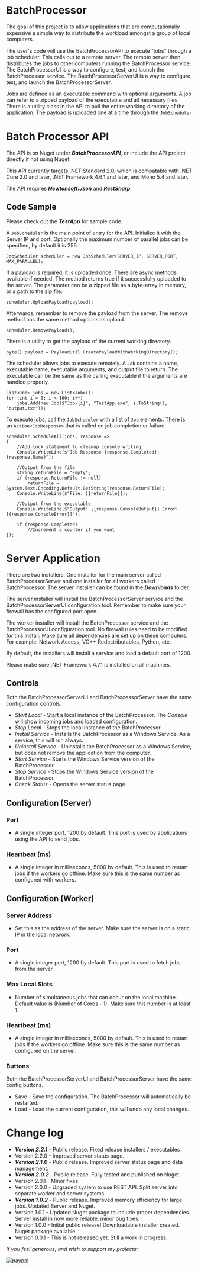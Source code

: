 # BatchProcessor

The goal of this project is to allow applications that are computationally expensive a simple way to distribute the workload amongst a group of local computers.  

The user's code will use the BatchProcessorAPI to execute "jobs" through a job scheduler.  This calls out to a remote server.  The remote server then distributes the jobs to other computers running the BatchProcessor service.  The BatchProcessorUI is a way to configure, test, and launch the BatchProcessor service.  The BatchProcessorServerUI is a way to configure, test, and launch the BatchProcessorServer.

Jobs are defined as an executable command with optional arguments.  A job can refer to a zipped payload of the executable and all necessary files.  There is a utility class in the API to pull the entire working directory of the application.  The payload is uploaded one at a time through the `JobScheduler`

# Batch Processor API

The API is on Nuget under ***BatchProcessorAPI***, or include the API project directly if not using Nuget.

This API currently targets .NET Standard 2.0, which is compatable with .NET Core 2.0 and later, .NET Framework 4.6.1 and later, and Mono 5.4 and later.

The API requires ***Newtonsoft.Json*** and ***RestSharp***.

## Code Sample

Please check out the ***TestApp*** for sample code.

A `JobScheduler` is the main point of entry for the API.  Initialize it with the Server IP and port.  Optionally the maximum number of parallel jobs can be specified, by default it is 256.
~~~~
JobScheduler scheduler = new JobScheduler(SERVER_IP, SERVER_PORT, MAX_PARALLEL);
~~~~

If a payload is required, it is uploaded once.  There are async methods available if needed.  The method returns true if it successfully uploaded to the server.  The parameter can be a zipped file as a byte-array in memory, or a path to the zip file.
~~~~
scheduler.UploadPayload(payload);
~~~~

Afterwards, remember to remove the payload from the server.  The remove method has the same method options as upload.
~~~~
scheduler.RemovePayload();
~~~~

There is a utility to get the payload of the current working directory.
~~~~
byte[] payload = PayloadUtil.CreatePayloadWithWorkingDirectory();
~~~~

The scheduler allows jobs to execute remotely.  A `Job` contains a name, executable name, executable arguments, and output file to return.  The executable can be the same as the calling executable if the arguments are handled properly.
~~~~
List<Job> jobs = new List<Job>();
for (int i = 0; i < 100; i++)
    jobs.Add(new Job($"Job-{i}", "TestApp.exe", i.ToString(), "output.txt"));
~~~~

To execute jobs, call the `JobScheduler` with a list of `Job` elements.  There is an `Action<JobResponse>` that is called on job completion or failure.
~~~~
scheduler.ScheduleAll(jobs, response => 
{     
    //Add lock statement to cleanup console writing       
    Console.WriteLine($"Job Response {response.Completed}: {response.Name}");

    //Output from the file
    string returnFile = "Empty";
    if (response.ReturnFile != null)
        returnFile = System.Text.Encoding.Default.GetString(response.ReturnFile);
    Console.WriteLine($"File: [{returnFile}]);

    //Output from the executable
    Console.WriteLine($"Output: [{response.ConsoleOutput}] Error: [{response.ConsoleError}]");

    if (response.Completed)
        //Increment a counter if you want    
});
~~~~

# Server Application

There are two installers.  One installer for the main server called BatchProcessorServer and one installer for all workers called BatchProcessor.  The server installer can be found in the ***Downloads*** folder.  

The server installer will install the BatchProcessorServer service and the BatchProcessorServerUI configuration tool.  Remember to make sure your firewall has the configured port open.

The worker installer will install the BatchProcessor service and the BatchProcessorUI configuration tool.  No firewall rules need to be modified for this install.  Make sure all dependencies are set up on these computers.  For example: Network Access, VC++ Redestributables, Python, etc.

By default, the installers will install a service and load a default port of 1200.

Please make sure .NET Framework 4.7.1 is installed on all machines.

## Controls

Both the BatchProcessorServerUI and BatchProcessorServer have the same configuration controls.

* *Start Local* - Start a local instance of the BatchProcessor.  The *Console* will show incoming jobs and loaded configuration.
* *Stop Local* - Stops the local instance of the BatchProcessor.
* *Install Service* - Installs the BatchProcessor as a Windows Service.  As a service, this will run always.
* *Uninstall Service* - Uninstalls the BatchProcessor as a Windows Service, but does not remove the application from the computer.
* *Start Service* - Starts the Windows Service version of the BatchProcessor.
* *Stop Service* - Stops the Windows Service version of the BatchProcessor.
* *Check Status* - Opens the server status page.

## Configuration (Server)

### Port
* A single integer port, 1200 by default.  This port is used by applications using the API to send jobs.

### Heartbeat (ms)
* A single integer in milliseconds, 5000 by default.  This is used to restart jobs if the workers go offline.  Make sure this is the same number as configured with workers.


## Configuration (Worker)

### Server Address
* Set this as the address of the server.  Make sure the server is on a static IP in the local network.

### Port
* A single integer port, 1200 by default.  This port is used to fetch jobs from the server.

### Max Local Slots
* Number of simultaneous jobs that can occur on the local machine.  Default value is (Number of Cores - 1).  Make sure this number is at least 1.

### Heartbeat (ms)
* A single integer in milliseconds, 5000 by default.  This is used to restart jobs if the workers go offline.  Make sure this is the same number as configured on the server.


### Buttons

Both the BatchProcessorServerUI and BatchProcessorServer have the same config buttons.

* Save - Save the configuration.  The BatchProcessor will automatically be restarted.
* Load - Load the current configuration, this will undo any local changes.

# Change log

* ***Version 2.2.1*** - Public release.  Fixed release installers / executables
* Version 2.2.0 - Improved server status page.
* ***Version 2.1.0*** - Public release.  Improved server status page and data management.
* ***Version 2.0.2*** - Public release.  Fully tested and published on Nuget.
* Version 2.0.1 - Minor fixes
* Version 2.0.0 - Upgraded system to use REST API.  Split server into separate worker and server systems.
* ***Version 1.0.2*** - Public release.  Improved memory efficiency for large jobs.  Updated Server and Nuget.
* Version 1.0.1 - Updated Nuget package to include proper dependencies.  Server install in now more reliable, minor bug fixes.
* Version 1.0.0 - Initial public release!  Downloadable installer created.  Nuget package available.
* Version 0.0.1 - This is not released yet.  Still a work in progress.

*If you feel generous, and wish to support my projects:*

[![paypal](https://www.paypalobjects.com/en_US/i/btn/btn_donateCC_LG.gif)](https://www.paypal.com/cgi-bin/webscr?cmd=_donations&business=TU7QHT7UL6PR4&currency_code=USD)
